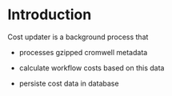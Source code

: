 # Introduction

Cost updater is a background process that
* processes gzipped cromwell metadata

* calculate workflow costs based on this data

* persiste cost data in database